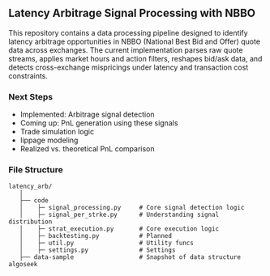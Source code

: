 ## Latency Arbitrage Signal Processing with NBBO

This repository contains a data processing pipeline designed to identify latency arbitrage opportunities in NBBO (National Best Bid and Offer) quote data across exchanges. The current implementation parses raw quote streams, applies market hours and action filters, reshapes bid/ask data, and detects cross-exchange mispricings under latency and transaction cost constraints.

### Next Steps
* Implemented: Arbitrage signal detection
* Coming up: PnL generation using these signals
* Trade simulation logic
* lippage modeling
* Realized vs. theoretical PnL comparison

### File Structure
```
latency_arb/
   │
   ├── code
   │    ├─ signal_processing.py     # Core signal detection logic
   │    ├─ signal_per_strke.py      # Understanding signal distribution 
   │    ├─ strat_execution.py       # Core execution logic
   │    ├─ backtesting.py           # Planned
   │    ├─ util.py                  # Utility funcs
   │    ├─ settings.py              # Settings
   ├── data-sample                  # Snapshot of data structure algoseek
```
